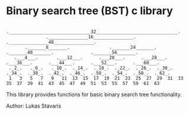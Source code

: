 # Binary search tree **(BST)** c library
```
                               ._______________________________32_______________________________.
               ._______________16_______________.                              ._______________48_______________.
       ._______8_______.               ._______24_______.              ._______40_______.              ._______56_______.
   .___4___.       .___12___.      .___20___.      .___28___.      .___36___.      .___44___.      .___52___.      .___60___.
 ._2_.   ._6_.   ._10_.  ._14_.  ._18_.  ._22_.  ._26_.  ._30_.  ._34_.  ._38_.  ._42_.  ._46_.  ._50_.  ._54_.  ._58_.  ._62_.
 1   3   5   7   9   11  13  15  17  19  21  23  25  27  29  31  33  35  37  39  41  43  45  47  49  51  53  55  57  59  61  63
```
This library provides functions for basic binary search tree functionality.


Author: Lukas Stavaris
